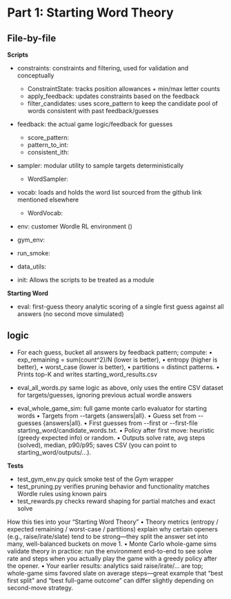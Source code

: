# Part 1: Starting Word Theory

## File-by-file
**Scripts**
- constraints: constraints and filtering, used for validation and conceptually
    - ConstraintState: tracks position allowances + min/max letter counts
    - apply_feedback: updates constraints based on the feedback
    - filter_candidates: uses score_pattern to keep the candidate pool of words consistent with past feedback/guesses
- feedback: the actual game logic/feedback for guesses 
    - score_pattern:
    - pattern_to_int:
    - consistent_ith:
- sampler: modular utility to sample targets deterministically 
    - WordSampler: 
- vocab: loads and holds the word list sourced from the github link mentioned elsewhere 
    - WordVocab:

- env: customer Wordle RL environment ()
- gym_env:

- run_smoke:
- data_utils:
- init: Allows the scripts to be treated as a module 

**Starting Word**
- eval: first-guess theory
    analytic scoring of a single first guess against all answers (no second move simulated)
## logic 
- For each guess, bucket all answers by feedback pattern; compute:
	•	exp_remaining = sum(count^2)/N (lower is better),
	•	entropy (higher is better),
	•	worst_case (lower is better),
	•	partitions = distinct patterns.
	•	Prints top-K and writes starting_word_results.csv
- eval_all_words.py
    same logic as above, only uses the entire CSV dataset for targets/guesses, ignoring previous actual wordle answers 

- eval_whole_game_sim: full game monte carlo evaluator for starting words
•	Targets from --targets {answers|all}.
	•	Guess set from --guesses {answers|all}.
	•	First guesses from --first or --first-file starting_word/candidate_words.txt.
	•	Policy after first move: heuristic (greedy expected info) or random.
	•	Outputs solve rate, avg steps (solved), median, p90/p95; saves CSV (you can point to starting_word/outputs/...).

**Tests**
- test_gym_env.py
    quick smoke test of the Gym wrapper 
- test_pruning.py
    verifies pruning behavior and functionality matches Wordle rules using known pairs
- test_rewards.py
    checks reward shaping for partial matches and exact solve

How this ties into your “Starting Word Theory”
	•	Theory metrics (entropy / expected remaining / worst-case / partitions) explain why certain openers (e.g., raise/irate/slate) tend to be strong—they split the answer set into many, well-balanced buckets on move 1.
	•	Monte Carlo whole-game sims validate theory in practice: run the environment end-to-end to see solve rate and steps when you actually play the game with a greedy policy after the opener.
	•	Your earlier results: analytics said raise/irate/… are top; whole-game sims favored slate on average steps—great example that “best first split” and “best full-game outcome” can differ slightly depending on second-move strategy.